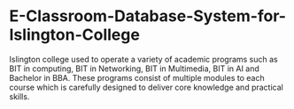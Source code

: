 # E-Classroom-Database-System-for-Islington-College
Islington college used to operate a variety of academic programs such as BIT in computing, BIT  in Networking, BIT in Multimedia, BIT in AI and Bachelor in BBA. These programs consist of  multiple modules to each course which is carefully designed to deliver core knowledge and  practical skills. 
